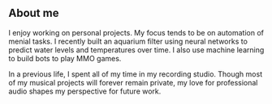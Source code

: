 
## About me

I enjoy working on personal projects. My focus tends to be on automation of menial tasks. I recently built an aquarium filter using neural networks to predict water levels and temperatures over time. I also use machine learning to build bots to play MMO games.

In a previous life, I spent all of my time in my recording studio. Though most of my musical projects will forever remain private, my love for professional audio shapes my perspective for future work.